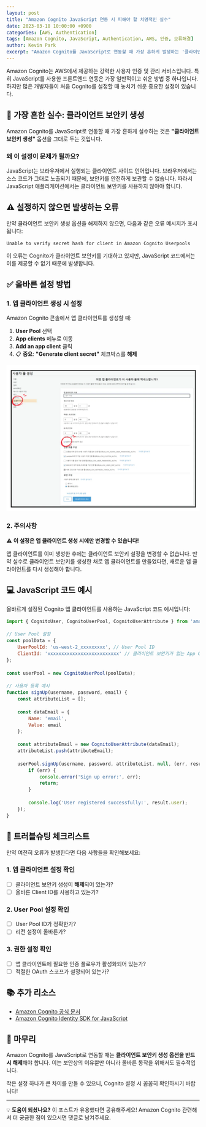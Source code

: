 ```yaml
---
layout: post
title: "Amazon Cognito JavaScript 연동 시 피해야 할 치명적인 실수"
date: 2023-03-18 10:00:00 +0900
categories: [AWS, Authentication]
tags: [Amazon Cognito, JavaScript, Authentication, AWS, 인증, 오류해결]
author: Kevin Park
excerpt: "Amazon Cognito를 JavaScript로 연동할 때 가장 흔하게 발생하는 '클라이언트 보안키' 관련 오류와 해결 방법을 알아봅니다."
---
```


Amazon Cognito는 AWS에서 제공하는 강력한 사용자 인증 및 관리 서비스입니다. 특히 JavaScript를 사용한 프론트엔드 연동은 가장 일반적이고 쉬운 방법 중 하나입니다. 하지만 많은 개발자들이 처음 Cognito를 설정할 때 놓치기 쉬운 중요한 설정이 있습니다.

## 🚨 가장 흔한 실수: 클라이언트 보안키 생성

Amazon Cognito를 JavaScript로 연동할 때 가장 흔하게 실수하는 것은 **"클라이언트 보안키 생성"** 옵션을 그대로 두는 것입니다.

### 왜 이 설정이 문제가 될까요?

JavaScript는 브라우저에서 실행되는 클라이언트 사이드 언어입니다. 브라우저에서는 소스 코드가 그대로 노출되기 때문에, 보안키를 안전하게 보관할 수 없습니다. 따라서 JavaScript 애플리케이션에서는 클라이언트 보안키를 사용하지 않아야 합니다.

## ⚠️ 설정하지 않으면 발생하는 오류

만약 클라이언트 보안키 생성 옵션을 해제하지 않으면, 다음과 같은 오류 메시지가 표시됩니다:

```
Unable to verify secret hash for client in Amazon Cognito Userpools
```

이 오류는 Cognito가 클라이언트 보안키를 기대하고 있지만, JavaScript 코드에서는 이를 제공할 수 없기 때문에 발생합니다.

## ✅ 올바른 설정 방법

### 1. 앱 클라이언트 생성 시 설정

Amazon Cognito 콘솔에서 앱 클라이언트를 생성할 때:

1. **User Pool** 선택
2. **App clients** 메뉴로 이동
3. **Add an app client** 클릭
4. 📋 **중요**: **"Generate client secret"** 체크박스를 **해제**

![Cognito 클라이언트 설정](/assets/images/posts/cognito-client-settings.png)

### 2. 주의사항

⚠️ **이 설정은 앱 클라이언트 생성 시에만 변경할 수 있습니다!**

앱 클라이언트를 이미 생성한 후에는 클라이언트 보안키 설정을 변경할 수 없습니다. 만약 실수로 클라이언트 보안키를 생성한 채로 앱 클라이언트를 만들었다면, 새로운 앱 클라이언트를 다시 생성해야 합니다.

## 💻 JavaScript 코드 예시

올바르게 설정된 Cognito 앱 클라이언트를 사용하는 JavaScript 코드 예시입니다:

```javascript
import { CognitoUser, CognitoUserPool, CognitoUserAttribute } from 'amazon-cognito-identity-js';

// User Pool 설정
const poolData = {
    UserPoolId: 'us-west-2_xxxxxxxxx', // User Pool ID
    ClientId: 'xxxxxxxxxxxxxxxxxxxxxxxxxx' // 클라이언트 보안키가 없는 App Client ID
};

const userPool = new CognitoUserPool(poolData);

// 사용자 등록 예시
function signUp(username, password, email) {
    const attributeList = [];
    
    const dataEmail = {
        Name: 'email',
        Value: email
    };
    
    const attributeEmail = new CognitoUserAttribute(dataEmail);
    attributeList.push(attributeEmail);
    
    userPool.signUp(username, password, attributeList, null, (err, result) => {
        if (err) {
            console.error('Sign up error:', err);
            return;
        }
        
        console.log('User registered successfully:', result.user);
    });
}
```

## 🔧 트러블슈팅 체크리스트

만약 여전히 오류가 발생한다면 다음 사항들을 확인해보세요:

### 1. 앱 클라이언트 설정 확인

- [ ] 클라이언트 보안키 생성이 **해제**되어 있는가?
- [ ] 올바른 Client ID를 사용하고 있는가?

### 2. User Pool 설정 확인

- [ ] User Pool ID가 정확한가?
- [ ] 리전 설정이 올바른가?

### 3. 권한 설정 확인

- [ ] 앱 클라이언트에 필요한 인증 플로우가 활성화되어 있는가?
- [ ] 적절한 OAuth 스코프가 설정되어 있는가?

## 📚 추가 리소스

- [Amazon Cognito 공식 문서](https://docs.aws.amazon.com/cognito/)
- [Amazon Cognito Identity SDK for JavaScript](https://github.com/aws-amplify/amplify-js/tree/main/packages/amazon-cognito-identity-js)

## 🎯 마무리

Amazon Cognito를 JavaScript로 연동할 때는 **클라이언트 보안키 생성 옵션을 반드시 해제**해야 합니다. 이는 보안상의 이유뿐만 아니라 올바른 동작을 위해서도 필수적입니다.

작은 설정 하나가 큰 차이를 만들 수 있으니, Cognito 설정 시 꼼꼼히 확인하시기 바랍니다!

---

💡 **도움이 되셨나요?** 이 포스트가 유용했다면 공유해주세요! Amazon Cognito 관련해서 더 궁금한 점이 있으시면 댓글로 남겨주세요.
